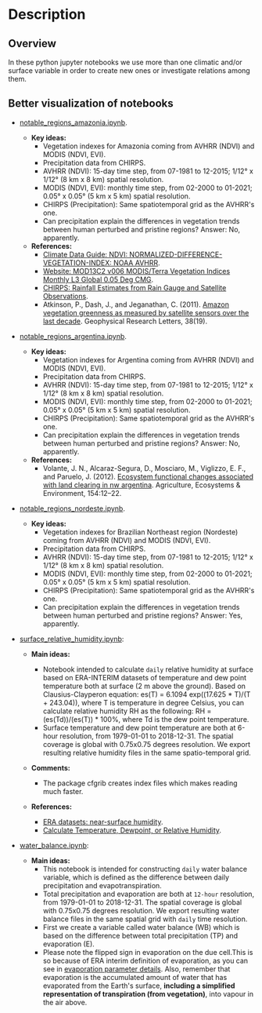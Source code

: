 # Description

## Overview

In these python jupyter notebooks we use more than one climatic and/or surface variable in order to create new ones or investigate relations among them.

## Better visualization of notebooks  

- [notable_regions_amazonia.ipynb](https://nbviewer.jupyter.org/github/SandroAlex/phd/blob/master/notebooks/multiple_variables/notable_regions_amazonia.ipynb?flush_cache=true).
    - **Key ideas:**
        - Vegetation indexes for Amazonia coming from AVHRR (NDVI) and MODIS (NDVI, EVI).
        - Precipitation data from CHIRPS.
        - AVHRR (NDVI): 15-day time step, from 07-1981 to 12-2015; 1/12° x 1/12° (8 km x 8 km) spatial resolution. 
        - MODIS (NDVI, EVI): monthly time step, from 02-2000 to 01-2021; 0.05° x 0.05° (5 km x 5 km) spatial resolution.
        - CHIRPS (Precipitation): Same spatiotemporal grid as the AVHRR's one.
        - Can precipitation explain the differences in vegetation trends between human perturbed and pristine regions? Answer: No, apparently. 
    - **References:**
        - [Climate Data Guide: NDVI: NORMALIZED-DIFFERENCE-VEGETATION-INDEX: NOAA AVHRR](https://climatedataguide.ucar.edu/climate-data/ndvi-normalized-difference-vegetation-index-noaa-avhrr).
        - [Website: MOD13C2 v006 MODIS/Terra Vegetation Indices Monthly L3 Global 0.05 Deg CMG](https://lpdaac.usgs.gov/products/mod13c2v006/).
        - [CHIRPS: Rainfall Estimates from Rain Gauge and Satellite Observations](https://www.chc.ucsb.edu/data/chirps).
        - Atkinson, P., Dash, J., and Jeganathan, C. (2011). [Amazon vegetation greenness as measured by satellite sensors over the last decade](https://agupubs.onlinelibrary.wiley.com/doi/full/10.1029/2011GL049118). Geophysical Research Letters, 38(19).

- [notable_regions_argentina.ipynb](https://nbviewer.jupyter.org/github/SandroAlex/phd/blob/master/notebooks/multiple_variables/notable_regions_argentina.ipynb?flush_cache=true).
    - **Key ideas:**
        - Vegetation indexes for Argentina coming from AVHRR (NDVI) and MODIS (NDVI, EVI).
        - Precipitation data from CHIRPS.
        - AVHRR (NDVI): 15-day time step, from 07-1981 to 12-2015; 1/12° x 1/12° (8 km x 8 km) spatial resolution. 
        - MODIS (NDVI, EVI): monthly time step, from 02-2000 to 01-2021; 0.05° x 0.05° (5 km x 5 km) spatial resolution.
        - CHIRPS (Precipitation): Same spatiotemporal grid as the AVHRR's one.
        - Can precipitation explain the differences in vegetation trends between human perturbed and pristine regions? Answer: No, apparently. 
    - **References:**
        - Volante, J. N., Alcaraz-Segura, D., Mosciaro, M., Viglizzo, E. F., and Paruelo, J. (2012). [Ecosystem functional changes associated with land clearing in nw argentina](https://www.sciencedirect.com/science/article/pii/S016788091100291X?casa_token=fsAnBYzgx-gAAAAA:YJxp8BFtU-Oh9rudwZxGDh73GSzzyt6UOBWPbF4pozOvCFRaKyt3GOf9T7xxJHFxDAguYMTsDg). Agriculture, Ecosystems & Environment, 154:12–22.

- [notable_regions_nordeste.ipynb](https://nbviewer.jupyter.org/github/SandroAlex/phd/blob/master/notebooks/multiple_variables/notable_regions_nordeste.ipynb?flush_cache=true).
    - **Key ideas:**
        - Vegetation indexes for Brazilian Northeast region (Nordeste) coming from AVHRR (NDVI) and MODIS (NDVI, EVI).
        - Precipitation data from CHIRPS.
        - AVHRR (NDVI): 15-day time step, from 07-1981 to 12-2015; 1/12° x 1/12° (8 km x 8 km) spatial resolution. 
        - MODIS (NDVI, EVI): monthly time step, from 02-2000 to 01-2021; 0.05° x 0.05° (5 km x 5 km) spatial resolution.
        - CHIRPS (Precipitation): Same spatiotemporal grid as the AVHRR's one.
        - Can precipitation explain the differences in vegetation trends between human perturbed and pristine regions? Answer: Yes, apparently.

- [surface_relative_humidity.ipynb](https://nbviewer.jupyter.org/github/SandroAlex/phd/blob/master/notebooks/multiple_variables/surface_relative_humidity.ipynb?flush_cache=true):
    - **Main ideas:**
        - Notebook intended to calculate `daily` relative humidity at surface based on ERA-INTERIM datasets of temperature and dew point temperature both at surface (2 m above the ground). Based on Clausius-Clayperon equation: es(T) = 6.1094 exp((17.625 * T)/(T + 243.04)), where T is temperature in degree Celsius, you can calculate relative humidity RH as the following: RH =(es(Td))/(es(T)) * 100\%, where Td is the dew point temperature.
        - Surface temperature and dew point temperature are both at 6-hour resolution, from 1979-01-01 to 2018-12-31. The spatial coverage is global with 0.75x0.75 degrees resolution. We export resulting relative humidity files in the same spatio-temporal grid.
    
    - **Comments:**
        - The package cfgrib creates index files which makes reading much faster.
    
    - **References:**
        - [ERA datasets: near-surface humidity](https://confluence.ecmwf.int/display/CKB/ERA+datasets%3A+near-surface+humidity).
        - [Calculate Temperature, Dewpoint, or Relative Humidity](http://andrew.rsmas.miami.edu/bmcnoldy/Humidity.html).

- [water_balance.ipynb](https://nbviewer.jupyter.org/github/SandroAlex/phd/blob/master/notebooks/multiple_variables/water_balance.ipynb?flush_cache=true):
    - **Main ideas:**
        - This notebook is intended for constructing `daily` water balance variable, which is defined as the difference between daily precipitation and evapotranspiration. 
        - Total precipitation and evaporation are both at `12-hour` resolution, from 1979-01-01 to 2018-12-31. The spatial coverage is global with 0.75x0.75 degrees resolution. We export resulting water balance files in the same spatial grid with `daily` time resolution.    
        - First we create a variable called water balance (WB) which is based on the difference between total precipitation (TP) and evaporation (E).
        - Please note the flipped sign in evaporation on the due cell.This is so because of ERA interim definition of evaporation, as you can see in [evaporation parameter details](https://apps.ecmwf.int/codes/grib/param-db?id=182). Also, remember that evaporation is the accumulated amount of water that has evaporated from the Earth's surface, **including a simplified representation of transpiration (from vegetation)**, into vapour in the air above.  
